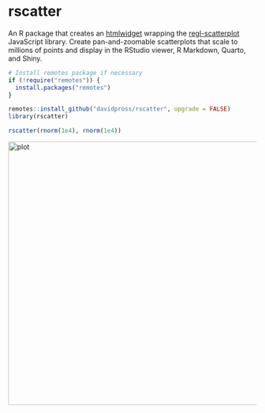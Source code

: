 # rscatter
An R package that creates an [htmlwidget](https://www.htmlwidgets.org/) wrapping the [regl-scatterplot](https://github.com/flekschas/regl-scatterplot) JavaScript library. Create pan-and-zoomable scatterplots that scale to millions of points and display in the RStudio viewer, R Markdown, Quarto, and Shiny.

```R
# Install remotes package if necessary
if (!require("remotes")) {
  install.packages("remotes")
}

remotes::install_github("davidpross/rscatter", upgrade = FALSE)
library(rscatter)

rscatter(rnorm(1e4), rnorm(1e4))
```
<img width="534" alt="plot" src="https://github.com/davidpross/rscatter/assets/48140684/1fcfade1-3ebf-4576-aaa1-c770a878b15f">
